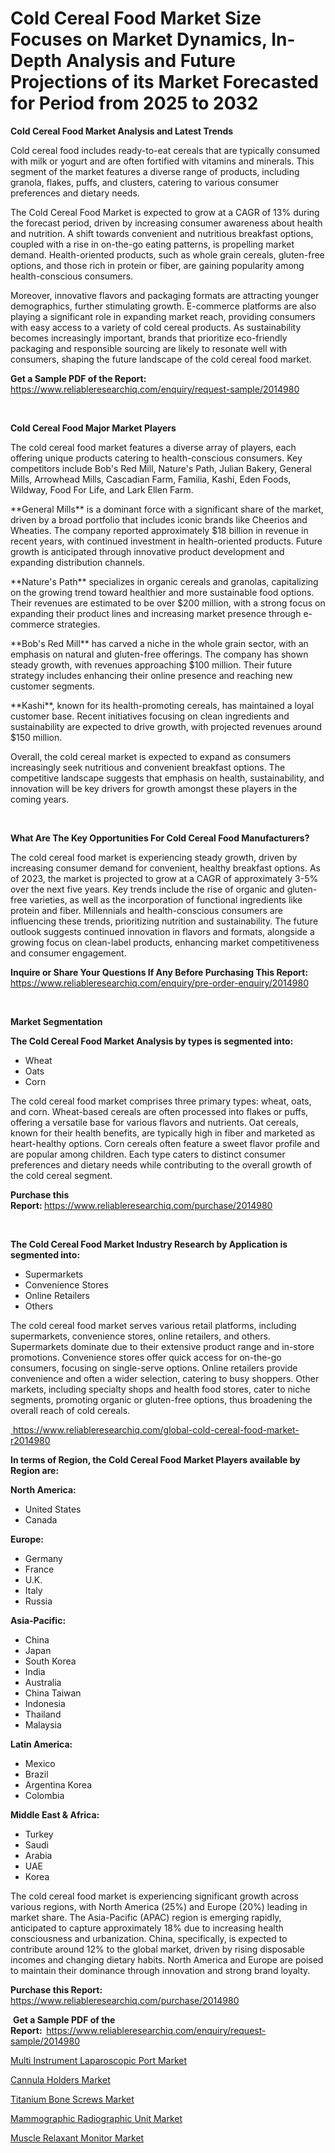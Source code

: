 <p><h1>Cold Cereal Food Market Size Focuses on Market Dynamics, In-Depth Analysis and Future Projections of its Market Forecasted for Period from 2025 to 2032</h1></p><p><strong>Cold Cereal Food Market Analysis and Latest Trends</strong></p>
<p><p>Cold cereal food includes ready-to-eat cereals that are typically consumed with milk or yogurt and are often fortified with vitamins and minerals. This segment of the market features a diverse range of products, including granola, flakes, puffs, and clusters, catering to various consumer preferences and dietary needs.</p><p>The Cold Cereal Food Market is expected to grow at a CAGR of 13% during the forecast period, driven by increasing consumer awareness about health and nutrition. A shift towards convenient and nutritious breakfast options, coupled with a rise in on-the-go eating patterns, is propelling market demand. Health-oriented products, such as whole grain cereals, gluten-free options, and those rich in protein or fiber, are gaining popularity among health-conscious consumers.</p><p>Moreover, innovative flavors and packaging formats are attracting younger demographics, further stimulating growth. E-commerce platforms are also playing a significant role in expanding market reach, providing consumers with easy access to a variety of cold cereal products. As sustainability becomes increasingly important, brands that prioritize eco-friendly packaging and responsible sourcing are likely to resonate well with consumers, shaping the future landscape of the cold cereal food market.</p></p>
<p><strong>Get a Sample PDF of the Report:&nbsp;</strong> <a href="https://www.reliableresearchiq.com/enquiry/request-sample/2014980?utm_campaign=1088&utm_medium=2&utm_source=Github&utm_content=ia&utm_term=29032025&utm_id=cold-cereal-food">https://www.reliableresearchiq.com/enquiry/request-sample/2014980</a></p>
<p>&nbsp;</p>
<p><strong>Cold Cereal Food Major Market Players</strong></p>
<p><p>The cold cereal food market features a diverse array of players, each offering unique products catering to health-conscious consumers. Key competitors include Bob's Red Mill, Nature's Path, Julian Bakery, General Mills, Arrowhead Mills, Cascadian Farm, Familia, Kashi, Eden Foods, Wildway, Food For Life, and Lark Ellen Farm.</p><p>**General Mills** is a dominant force with a significant share of the market, driven by a broad portfolio that includes iconic brands like Cheerios and Wheaties. The company reported approximately $18 billion in revenue in recent years, with continued investment in health-oriented products. Future growth is anticipated through innovative product development and expanding distribution channels.</p><p>**Nature's Path** specializes in organic cereals and granolas, capitalizing on the growing trend toward healthier and more sustainable food options. Their revenues are estimated to be over $200 million, with a strong focus on expanding their product lines and increasing market presence through e-commerce strategies.</p><p>**Bob's Red Mill** has carved a niche in the whole grain sector, with an emphasis on natural and gluten-free offerings. The company has shown steady growth, with revenues approaching $100 million. Their future strategy includes enhancing their online presence and reaching new customer segments.</p><p>**Kashi**, known for its health-promoting cereals, has maintained a loyal customer base. Recent initiatives focusing on clean ingredients and sustainability are expected to drive growth, with projected revenues around $150 million.</p><p>Overall, the cold cereal market is expected to expand as consumers increasingly seek nutritious and convenient breakfast options. The competitive landscape suggests that emphasis on health, sustainability, and innovation will be key drivers for growth amongst these players in the coming years.</p></p>
<p>&nbsp;</p>
<p><strong>What Are The Key Opportunities For Cold Cereal Food Manufacturers?</strong></p>
<p><p>The cold cereal food market is experiencing steady growth, driven by increasing consumer demand for convenient, healthy breakfast options. As of 2023, the market is projected to grow at a CAGR of approximately 3-5% over the next five years. Key trends include the rise of organic and gluten-free varieties, as well as the incorporation of functional ingredients like protein and fiber. Millennials and health-conscious consumers are influencing these trends, prioritizing nutrition and sustainability. The future outlook suggests continued innovation in flavors and formats, alongside a growing focus on clean-label products, enhancing market competitiveness and consumer engagement.</p></p>
<p><strong>Inquire or Share Your Questions If Any Before Purchasing This Report:</strong> <a href="https://www.reliableresearchiq.com/enquiry/pre-order-enquiry/2014980?utm_campaign=1088&utm_medium=2&utm_source=Github&utm_content=ia&utm_term=29032025&utm_id=cold-cereal-food">https://www.reliableresearchiq.com/enquiry/pre-order-enquiry/2014980</a></p>
<p>&nbsp;</p>
<p><strong>Market Segmentation</strong></p>
<p><strong>The Cold Cereal Food Market Analysis by types is segmented into:</strong></p>
<p><ul><li>Wheat</li><li>Oats</li><li>Corn</li></ul></p>
<p><p>The cold cereal food market comprises three primary types: wheat, oats, and corn. Wheat-based cereals are often processed into flakes or puffs, offering a versatile base for various flavors and nutrients. Oat cereals, known for their health benefits, are typically high in fiber and marketed as heart-healthy options. Corn cereals often feature a sweet flavor profile and are popular among children. Each type caters to distinct consumer preferences and dietary needs while contributing to the overall growth of the cold cereal segment.</p></p>
<p><strong>Purchase this Report:&nbsp;</strong><a href="https://www.reliableresearchiq.com/purchase/2014980?utm_campaign=1088&utm_medium=2&utm_source=Github&utm_content=ia&utm_term=29032025&utm_id=cold-cereal-food">https://www.reliableresearchiq.com/purchase/2014980</a></p>
<p>&nbsp;</p>
<p><strong>The Cold Cereal Food Market Industry Research by Application is segmented into:</strong></p>
<p><ul><li>Supermarkets</li><li>Convenience Stores</li><li>Online Retailers</li><li>Others</li></ul></p>
<p><p>The cold cereal food market serves various retail platforms, including supermarkets, convenience stores, online retailers, and others. Supermarkets dominate due to their extensive product range and in-store promotions. Convenience stores offer quick access for on-the-go consumers, focusing on single-serve options. Online retailers provide convenience and often a wider selection, catering to busy shoppers. Other markets, including specialty shops and health food stores, cater to niche segments, promoting organic or gluten-free options, thus broadening the overall reach of cold cereals.</p></p>
<p><a href="https://www.reliableresearchiq.com/global-cold-cereal-food-market-r2014980?utm_campaign=1088&utm_medium=2&utm_source=Github&utm_content=ia&utm_term=29032025&utm_id=cold-cereal-food">&nbsp;https://www.reliableresearchiq.com/global-cold-cereal-food-market-r2014980</a></p>
<p><strong>In terms of Region, the Cold Cereal Food Market Players available by Region are:</strong></p>
<p>
    <p> <strong> North America: </strong>
        <ul>
            <li>United States</li>
            <li>Canada</li>
        </ul>
        </p> 
    <p> <strong> Europe: </strong>
        <ul>
            <li>Germany</li>
            <li>France</li>
            <li>U.K.</li>
            <li>Italy</li>
            <li>Russia</li>
        </ul>
        </p> 
    <p> <strong> Asia-Pacific: </strong>
        <ul>
            <li>China</li>
            <li>Japan</li>
            <li>South Korea</li>
            <li>India</li>
            <li>Australia</li>
            <li>China Taiwan</li>
            <li>Indonesia</li>
            <li>Thailand</li>
            <li>Malaysia</li>
        </ul>
        </p> 
    <p> <strong> Latin America: </strong>
        <ul>
            <li>Mexico</li>
            <li>Brazil</li>
            <li>Argentina Korea</li>
            <li>Colombia</li>
        </ul>
        </p> 
    <p> <strong> Middle East & Africa: </strong>
        <ul>
            <li>Turkey</li>
            <li>Saudi</li>
            <li>Arabia</li>
            <li>UAE</li>
            <li>Korea</li>
        </ul>
    </p>
    </p>
<p><p>The cold cereal food market is experiencing significant growth across various regions, with North America (25%) and Europe (20%) leading in market share. The Asia-Pacific (APAC) region is emerging rapidly, anticipated to capture approximately 18% due to increasing health consciousness and urbanization. China, specifically, is expected to contribute around 12% to the global market, driven by rising disposable incomes and changing dietary habits. North America and Europe are poised to maintain their dominance through innovation and strong brand loyalty.</p></p>
<p><strong>Purchase this Report: </strong><a href="https://www.reliableresearchiq.com/purchase/2014980?utm_campaign=1088&utm_medium=2&utm_source=Github&utm_content=ia&utm_term=29032025&utm_id=cold-cereal-food">https://www.reliableresearchiq.com/purchase/2014980</a></p>
<p>&nbsp;<strong>Get a Sample PDF of the Report:&nbsp;&nbsp;</strong><a href="https://www.reliableresearchiq.com/enquiry/request-sample/2014980?utm_campaign=1088&utm_medium=2&utm_source=Github&utm_content=ia&utm_term=29032025&utm_id=cold-cereal-food">https://www.reliableresearchiq.com/enquiry/request-sample/2014980</a></p>
<p><strong></strong></p>
<p><p><a href="https://github.com/kuziaaring40/Market-Research-Report-List-1/blob/main/multi-instrument-laparoscopic-port-market.md?utm_campaign=1088&utm_medium=2&utm_source=Github&utm_content=ia&utm_term=29032025&utm_id=cold-cereal-food">Multi Instrument Laparoscopic Port Market</a></p><p><a href="https://github.com/keeniielokl/Market-Research-Report-List-1/blob/main/cannula-holders-market.md?utm_campaign=1088&utm_medium=2&utm_source=Github&utm_content=ia&utm_term=29032025&utm_id=cold-cereal-food">Cannula Holders Market</a></p><p><a href="https://github.com/kocssequen/Market-Research-Report-List-1/blob/main/titanium-bone-screws-market.md?utm_campaign=1088&utm_medium=2&utm_source=Github&utm_content=ia&utm_term=29032025&utm_id=cold-cereal-food">Titanium Bone Screws Market</a></p><p><a href="https://github.com/alablisepah/Market-Research-Report-List-1/blob/main/mammographic-radiographic-unit-market.md?utm_campaign=1088&utm_medium=2&utm_source=Github&utm_content=ia&utm_term=29032025&utm_id=cold-cereal-food">Mammographic Radiographic Unit Market</a></p><p><a href="https://github.com/bauzolesco/Market-Research-Report-List-1/blob/main/muscle-relaxant-monitor-market.md?utm_campaign=1088&utm_medium=2&utm_source=Github&utm_content=ia&utm_term=29032025&utm_id=cold-cereal-food">Muscle Relaxant Monitor Market</a></p></p>